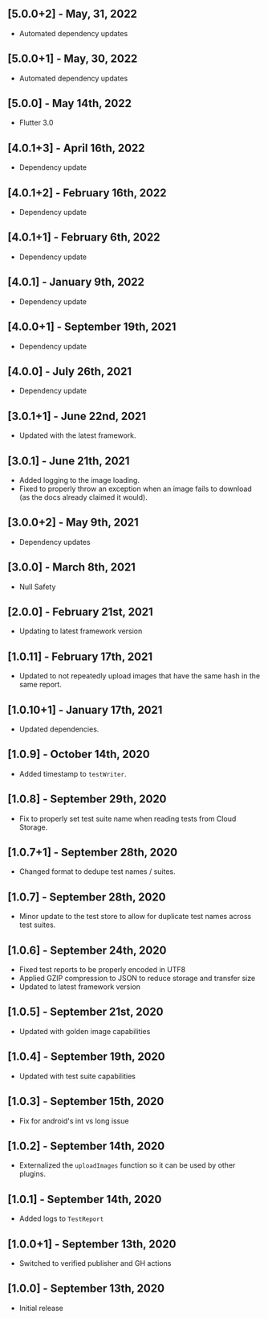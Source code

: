 ## [5.0.0+2] - May, 31, 2022

* Automated dependency updates


## [5.0.0+1] - May, 30, 2022

* Automated dependency updates


## [5.0.0] - May 14th, 2022

* Flutter 3.0


## [4.0.1+3] - April 16th, 2022

* Dependency update


## [4.0.1+2] - February 16th, 2022

* Dependency update


## [4.0.1+1] - February 6th, 2022

* Dependency update


## [4.0.1] - January 9th, 2022

* Dependency update


## [4.0.0+1] - September 19th, 2021

* Dependency update


## [4.0.0] - July 26th, 2021

* Dependency update


## [3.0.1+1] - June 22nd, 2021

* Updated with the latest framework.


## [3.0.1] - June 21th, 2021

* Added logging to the image loading.
* Fixed to properly throw an exception when an image fails to download (as the docs already claimed it would).


## [3.0.0+2] - May 9th, 2021

* Dependency updates


## [3.0.0] - March 8th, 2021

* Null Safety


## [2.0.0] - February 21st, 2021

* Updating to latest framework version


## [1.0.11] - February 17th, 2021

* Updated to not repeatedly upload images that have the same hash in the same report.


## [1.0.10+1] - January 17th, 2021

* Updated dependencies.


## [1.0.9] - October 14th, 2020

* Added timestamp to `testWriter`.


## [1.0.8] - September 29th, 2020

* Fix to properly set test suite name when reading tests from Cloud Storage.


## [1.0.7+1] - September 28th, 2020

* Changed format to dedupe test names / suites.


## [1.0.7] - September 28th, 2020

* Minor update to the test store to allow for duplicate test names across test suites.


## [1.0.6] - September 24th, 2020

* Fixed test reports to be properly encoded in UTF8
* Applied GZIP compression to JSON to reduce storage and transfer size
* Updated to latest framework version


## [1.0.5] - September 21st, 2020

* Updated with golden image capabilities


## [1.0.4] - September 19th, 2020

* Updated with test suite capabilities


## [1.0.3] - September 15th, 2020

* Fix for android's int vs long issue


## [1.0.2] - September 14th, 2020

* Externalized the `uploadImages` function so it can be used by other plugins.


## [1.0.1] - September 14th, 2020

* Added logs to `TestReport`


## [1.0.0+1] - September 13th, 2020

* Switched to verified publisher and GH actions


## [1.0.0] - September 13th, 2020

* Initial release


